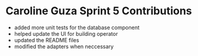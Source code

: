 # Caroline Guza Sprint 5 Contributions
- added more unit tests for the database component
- helped update the UI for building operator
- updated the README files 
- modified the adapters when neccessary

